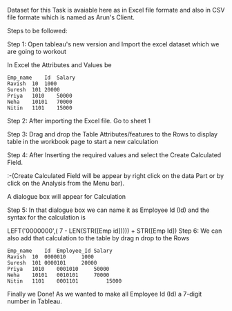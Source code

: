 Dataset for this Task is avaiable here as in Excel file formate and also in CSV file formate which is named as Arun's Client.

Steps to be followed:

Step 1: Open tableau's new version and Import the excel dataset which we are going to workout

In Excel the Attributes and Values be

    Emp_name	Id	Salary
    Ravish	10	1000
    Suresh	101	20000
    Priya	1010	50000
    Neha	10101	70000
    Nitin	1101	15000
Step 2: After importing the Excel file. Go to sheet 1

Step 3: Drag and drop the Table Attributes/features to the Rows to display table in the workbook page to start a new calculation

Step 4: After Inserting the required values and select the Create Calculated Field.

:-(Create Calculated Field will be appear by right click on the data Part or by click on the Analysis from the Menu bar).

A dialogue box will appear for Calculation

Step 5: In that dialogue box we can name it as Employee Id (Id) and the syntax for the calculation is

  LEFT('0000000',( 7 - LEN(STR([Emp id]))))
  +
  STR([Emp Id])
Step 6: We can also add that calculation to the table by drag n drop to the Rows

    Emp_name	Id	Employee_Id	Salary
    Ravish	10	0000010 	1000
    Suresh	101	0000101 	20000
    Priya	1010	0001010 	50000
    Neha	10101	0010101 	70000
    Nitin	1101	0001101         15000
Finally we Done! As we wanted to make all Employee Id (Id) a 7-digit number in Tableau.
